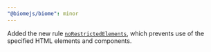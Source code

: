 ```yaml
---
"@biomejs/biome": minor
---
```


Added the new rule [`noRestrictedElements`](https://biomejs.dev/linter/rules/no-restricted-elements), which prevents use of the specified HTML elements and components.
